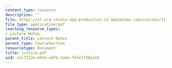 ```yaml
---
content_type: resource
description: ''
file: https://ol-ocw-studio-app-production.s3.amazonaws.com/courses/11-204-planning-communications-and-digital-media-fall-2004/a1c7113ae93eed7b7a6af6fe1730a3cb_justice.pdf
file_type: application/pdf
learning_resource_types:
- Lecture Notes
parent_title: Lecture Notes
parent_type: CourseSection
resourcetype: Document
title: justice.pdf
uid: a1c7113a-e93e-ed7b-7a6a-f6fe1730a3cb
---
```

